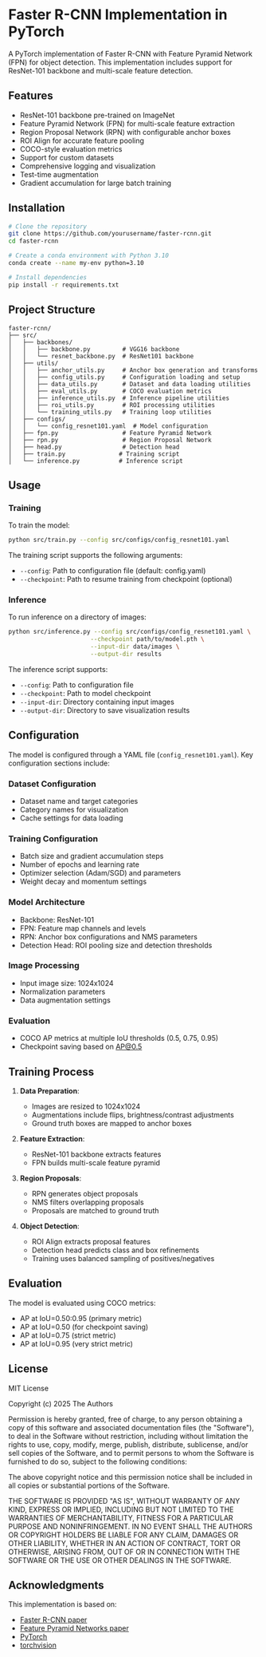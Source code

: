 # Faster R-CNN Implementation in PyTorch

A PyTorch implementation of Faster R-CNN with Feature Pyramid Network (FPN) for object detection. This implementation includes support for ResNet-101 backbone and multi-scale feature detection.

## Features

- ResNet-101 backbone pre-trained on ImageNet
- Feature Pyramid Network (FPN) for multi-scale feature extraction
- Region Proposal Network (RPN) with configurable anchor boxes
- ROI Align for accurate feature pooling
- COCO-style evaluation metrics
- Support for custom datasets
- Comprehensive logging and visualization
- Test-time augmentation
- Gradient accumulation for large batch training

## Installation

```bash
# Clone the repository
git clone https://github.com/yourusername/faster-rcnn.git
cd faster-rcnn

# Create a conda environment with Python 3.10
conda create --name my-env python=3.10

# Install dependencies
pip install -r requirements.txt
```

## Project Structure

```
faster-rcnn/
├── src/
│   ├── backbones/
│   │   ├── backbone.py         # VGG16 backbone
│   │   └── resnet_backbone.py  # ResNet101 backbone
│   ├── utils/
│   │   ├── anchor_utils.py     # Anchor box generation and transforms
│   │   ├── config_utils.py     # Configuration loading and setup
│   │   ├── data_utils.py       # Dataset and data loading utilities
│   │   ├── eval_utils.py       # COCO evaluation metrics
│   │   ├── inference_utils.py  # Inference pipeline utilities
│   │   ├── roi_utils.py        # ROI processing utilities
│   │   └── training_utils.py   # Training loop utilities
│   ├── configs/
│   │   └── config_resnet101.yaml  # Model configuration
│   ├── fpn.py                  # Feature Pyramid Network
│   ├── rpn.py                  # Region Proposal Network
│   ├── head.py                 # Detection head
│   ├── train.py               # Training script
│   └── inference.py           # Inference script
```

## Usage

### Training

To train the model:

```bash
python src/train.py --config src/configs/config_resnet101.yaml
```

The training script supports the following arguments:
- `--config`: Path to configuration file (default: config.yaml)
- `--checkpoint`: Path to resume training from checkpoint (optional)

### Inference

To run inference on a directory of images:

```bash
python src/inference.py --config src/configs/config_resnet101.yaml \
                       --checkpoint path/to/model.pth \
                       --input-dir data/images \
                       --output-dir results
```

The inference script supports:
- `--config`: Path to configuration file
- `--checkpoint`: Path to model checkpoint
- `--input-dir`: Directory containing input images
- `--output-dir`: Directory to save visualization results

## Configuration

The model is configured through a YAML file (`config_resnet101.yaml`). Key configuration sections include:

### Dataset Configuration
- Dataset name and target categories
- Category names for visualization
- Cache settings for data loading

### Training Configuration
- Batch size and gradient accumulation steps
- Number of epochs and learning rate
- Optimizer selection (Adam/SGD) and parameters
- Weight decay and momentum settings

### Model Architecture
- Backbone: ResNet-101
- FPN: Feature map channels and levels
- RPN: Anchor box configurations and NMS parameters
- Detection Head: ROI pooling size and detection thresholds

### Image Processing
- Input image size: 1024x1024
- Normalization parameters
- Data augmentation settings

### Evaluation
- COCO AP metrics at multiple IoU thresholds (0.5, 0.75, 0.95)
- Checkpoint saving based on AP@0.5

## Training Process

1. **Data Preparation**:
   - Images are resized to 1024x1024
   - Augmentations include flips, brightness/contrast adjustments
   - Ground truth boxes are mapped to anchor boxes

2. **Feature Extraction**:
   - ResNet-101 backbone extracts features
   - FPN builds multi-scale feature pyramid

3. **Region Proposals**:
   - RPN generates object proposals
   - NMS filters overlapping proposals
   - Proposals are matched to ground truth

4. **Object Detection**:
   - ROI Align extracts proposal features
   - Detection head predicts class and box refinements
   - Training uses balanced sampling of positives/negatives

## Evaluation

The model is evaluated using COCO metrics:
- AP at IoU=0.50:0.95 (primary metric)
- AP at IoU=0.50 (for checkpoint saving)
- AP at IoU=0.75 (strict metric)
- AP at IoU=0.95 (very strict metric)

## License

MIT License

Copyright (c) 2025 The Authors

Permission is hereby granted, free of charge, to any person obtaining a copy
of this software and associated documentation files (the "Software"), to deal
in the Software without restriction, including without limitation the rights
to use, copy, modify, merge, publish, distribute, sublicense, and/or sell
copies of the Software, and to permit persons to whom the Software is
furnished to do so, subject to the following conditions:

The above copyright notice and this permission notice shall be included in all
copies or substantial portions of the Software.

THE SOFTWARE IS PROVIDED "AS IS", WITHOUT WARRANTY OF ANY KIND, EXPRESS OR
IMPLIED, INCLUDING BUT NOT LIMITED TO THE WARRANTIES OF MERCHANTABILITY,
FITNESS FOR A PARTICULAR PURPOSE AND NONINFRINGEMENT. IN NO EVENT SHALL THE
AUTHORS OR COPYRIGHT HOLDERS BE LIABLE FOR ANY CLAIM, DAMAGES OR OTHER
LIABILITY, WHETHER IN AN ACTION OF CONTRACT, TORT OR OTHERWISE, ARISING FROM,
OUT OF OR IN CONNECTION WITH THE SOFTWARE OR THE USE OR OTHER DEALINGS IN THE
SOFTWARE.

## Acknowledgments

This implementation is based on:
- [Faster R-CNN paper](https://arxiv.org/abs/1506.01497)
- [Feature Pyramid Networks paper](https://arxiv.org/abs/1612.03144)
- [PyTorch](https://pytorch.org/)
- [torchvision](https://pytorch.org/vision/)
